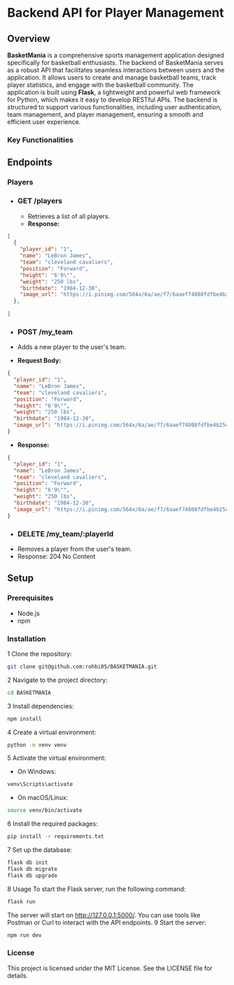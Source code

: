 # Backend API for Player Management
## Overview
**BasketMania** is a comprehensive sports management application designed specifically for basketball enthusiasts. The backend of BasketMania serves as a robust API that facilitates seamless interactions between users and the application. It allows users to create and manage basketball teams, track player statistics, and engage with the basketball community.
The application is built using **Flask**, a lightweight and powerful web framework for Python, which makes it easy to develop RESTful APIs. The backend is structured to support various functionalities, including user authentication, team management, and player management, ensuring a smooth and efficient user experience.

### Key Functionalities

## Endpoints
### Players
- ### GET /players
  - Retrieves a list of all players.
  - **Response:**
```json
[
  {
    "player_id": "1",
    "name": "LeBron James",
    "team": "cleveland cavaliers",
    "position": "Forward",
    "height": "6'9\"",
    "weight": "250 lbs",
    "birthdate": "1984-12-30",
    "image_url": "https://i.pinimg.com/564x/6a/ae/f7/6aaef74808fdfbe4b25c41699fba6d81.jpg"
  },
  
]
```

- ### POST /my_team

- Adds a new player to the user's team.
- **Request Body:**
```json
{
  "player_id": "1",
  "name": "LeBron James",
  "team": "cleveland cavaliers",
  "position": "Forward",
  "height": "6'9\"",
  "weight": "250 lbs",
  "birthdate": "1984-12-30",
  "image_url": "https://i.pinimg.com/564x/6a/ae/f7/6aaef74808fdfbe4b25c41699fba6d81.jpg"
}
```

- **Response:**
```json
{
  "player_id": "1",
  "name": "LeBron James",
  "team": "cleveland cavaliers",
  "position": "Forward",
  "height": "6'9\"",
  "weight": "250 lbs",
  "birthdate": "1984-12-30",
  "image_url": "https://i.pinimg.com/564x/6a/ae/f7/6aaef74808fdfbe4b25c41699fba6d81.jpg"
}
```

- ### DELETE /my_team/:playerId
- Removes a player from the user's team.
- Response: 204 No Content

## Setup
### Prerequisites
- Node.js
- npm 
### Installation
1 Clone the repository:
```bash
git clone git@github.com:rohbi05/BASKETMANIA.git
```
2 Navigate to the project directory:
```bash
cd BASKETMANIA
```
3 Install dependencies:
```bash
npm install
```
4 Create a virtual environment:

```bash
python -m venv venv
```
5 Activate the virtual environment:

- On Windows:
```bash
venv\Scripts\activate
```
- On macOS/Linux:
```bash
source venv/bin/activate
```
6 Install the required packages:
```bash
pip install -r requirements.txt
```
7 Set up the database:
```bash
flask db init
flask db migrate
flask db upgrade
```
8 Usage
To start the Flask server, run the following command:
```bash
flask run
```
The server will start on http://127.0.0.1:5000/. You can use tools like Postman or Curl to interact with the API endpoints.
9 Start the server:
```bash
npm run dev
```


### License
This project is licensed under the MIT License. See the LICENSE file for details.